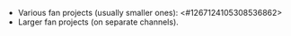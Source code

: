 - Various fan projects (usually smaller ones): <#1267124105308536862>
- Larger fan projects (on separate channels).
